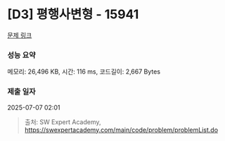 # [D3] 평행사변형 - 15941 

[문제 링크](https://swexpertacademy.com/main/code/problem/problemDetail.do?contestProbId=AYVgOZEKOpcDFAQK) 

### 성능 요약

메모리: 26,496 KB, 시간: 116 ms, 코드길이: 2,667 Bytes

### 제출 일자

2025-07-07 02:01



> 출처: SW Expert Academy, https://swexpertacademy.com/main/code/problem/problemList.do
